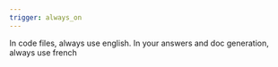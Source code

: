 ```yaml
---
trigger: always_on
---
```


In code files, always use english.
In your answers and doc generation, always use french